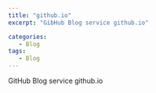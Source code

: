 ```yaml
---
title: "github.io"
excerpt: "GibHub Blog service github.io"

categories:
   - Blog
tags:
   - Blog
---
```


GitHub Blog service github.io


